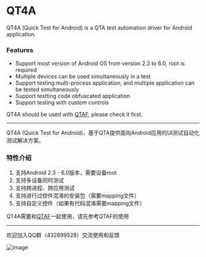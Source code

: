 # QT4A

QT4A (Quick Test for Android) is a QTA test automation driver for Android application.

### Features
 * Support most version of Android OS from version 2.3 to 6.0, root is required 
 * Multiple devices can be used simultaneously in a test
 * Support testing multi-process application, and multiple application can be tested simultaneously
 * Support testting code obfuscated application
 * Support testing with custom controls
 
QT4A should be used with [QTAF](https://github.com/Tencent/QTAF), please check it first.

-------------------------

QT4A (Quick Test for Android)，基于QTA提供面向Android应用的UI测试自动化测试解决方案。

### 特性介绍
1. 支持Android 2.3 - 6.0版本，需要设备root
2. 支持多设备同时测试
3. 支持跨进程、跨应用测试
4. 支持进行过控件混淆的安装包（需要mapping文件）
5. 支持自定义控件（如果有代码混淆需要mapping文件）
  
QT4A需要和[QTAF](https://github.com/Tencent/QTAF)一起使用，请先参考QTAF的使用

------------------------------

欢迎加入QQ群（432699528）交流使用和反馈

![image](https://github.com/Tencent/QTAF/blob/master/docs/misc/qq_group.png)

